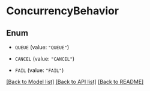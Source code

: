 # ConcurrencyBehavior

## Enum


* `QUEUE` (value: `"QUEUE"`)

* `CANCEL` (value: `"CANCEL"`)

* `FAIL` (value: `"FAIL"`)


[[Back to Model list]](../README.md#documentation-for-models) [[Back to API list]](../README.md#documentation-for-api-endpoints) [[Back to README]](../README.md)


